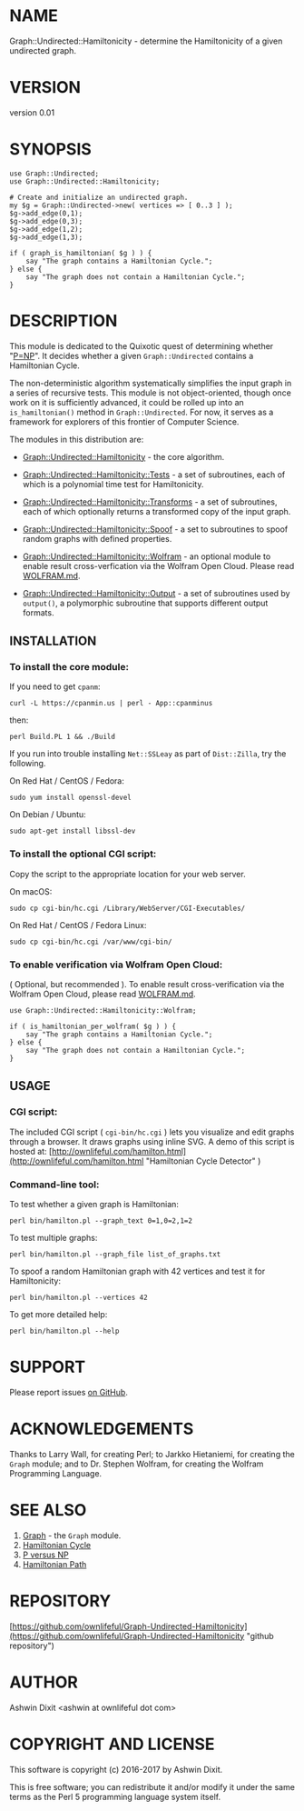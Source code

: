 # NAME

Graph::Undirected::Hamiltonicity - determine the Hamiltonicity of a given undirected graph.

# VERSION

version 0.01


# SYNOPSIS


    use Graph::Undirected;
    use Graph::Undirected::Hamiltonicity;

    # Create and initialize an undirected graph.
    my $g = Graph::Undirected->new( vertices => [ 0..3 ] );
    $g->add_edge(0,1);
    $g->add_edge(0,3);
    $g->add_edge(1,2);
    $g->add_edge(1,3);

    if ( graph_is_hamiltonian( $g ) ) {
        say "The graph contains a Hamiltonian Cycle.";
    } else {
        say "The graph does not contain a Hamiltonian Cycle.";
    }

# DESCRIPTION


This module is dedicated to the Quixotic quest of determining whether "[P=NP](https://en.wikipedia.org/wiki/P_versus_NP_problem "P versus NP")".
It decides whether a given `Graph::Undirected` contains a Hamiltonian Cycle.

The non-deterministic algorithm systematically simplifies the input graph in a series of recursive tests. This module is not object-oriented, though once work on it is sufficiently advanced, it could be rolled up into an `is_hamiltonian()` method in `Graph::Undirected`. For now, it serves as a framework for explorers of this frontier of Computer Science.

The modules in this distribution are:


* [Graph::Undirected::Hamiltonicity](lib/Graph/Undirected/Hamiltonicity.pod) - the core algorithm.

* [Graph::Undirected::Hamiltonicity::Tests](lib/Graph/Undirected/Hamiltonicity/Tests.pod) - a set of subroutines, each of which is a polynomial time test for Hamiltonicity.

* [Graph::Undirected::Hamiltonicity::Transforms](lib/Graph/Undirected/Hamiltonicity/Transforms.pod) - a set of subroutines, each of which optionally returns a transformed copy of the input graph.

* [Graph::Undirected::Hamiltonicity::Spoof](lib/Graph/Undirected/Hamiltonicity/Spoof.pod) - a set to subroutines to spoof random graphs with defined properties.

* [Graph::Undirected::Hamiltonicity::Wolfram](lib/Graph/Undirected/Hamiltonicity/Wolfram.pod) - an optional module to enable result cross-verfication via the Wolfram Open Cloud. Please read [WOLFRAM.md](WOLFRAM.md "Verification via Wolfram Cloud").

* [Graph::Undirected::Hamiltonicity::Output](lib/Graph/Undirected/Hamiltonicity/Output.pod) - a set of subroutines used by `output()`, a polymorphic subroutine that supports different output formats.

## INSTALLATION

### To install the core module:

If you need to get `cpanm`:

    curl -L https://cpanmin.us | perl - App::cpanminus

then:

    perl Build.PL 1 && ./Build

If you run into trouble installing `Net::SSLeay` as part of `Dist::Zilla`, try the following.

On Red Hat / CentOS / Fedora:

    sudo yum install openssl-devel

On Debian / Ubuntu:

    sudo apt-get install libssl-dev


### To install the optional CGI script:

Copy the script to the appropriate location for your web server.


On macOS:


    sudo cp cgi-bin/hc.cgi /Library/WebServer/CGI-Executables/

On Red Hat / CentOS / Fedora Linux:

    sudo cp cgi-bin/hc.cgi /var/www/cgi-bin/

### To enable verification via Wolfram Open Cloud:

( Optional, but recommended ). To enable result cross-verification via the Wolfram Open Cloud,
please read [WOLFRAM.md](WOLFRAM.md "Verification via Wolfram Cloud").

    use Graph::Undirected::Hamiltonicity::Wolfram;

    if ( is_hamiltonian_per_wolfram( $g ) ) {
        say "The graph contains a Hamiltonian Cycle.";
    } else {
        say "The graph does not contain a Hamiltonian Cycle.";
    }

## USAGE

### CGI script:
The included CGI script ( `cgi-bin/hc.cgi` ) lets you visualize and edit graphs through a browser. It draws graphs using inline SVG.
A demo of this script is hosted at: [http://ownlifeful.com/hamilton.html](http://ownlifeful.com/hamilton.html "Hamiltonian Cycle Detector" )


### Command-line tool:

To test whether a given graph is Hamiltonian:


    perl bin/hamilton.pl --graph_text 0=1,0=2,1=2


To test multiple graphs:


    perl bin/hamilton.pl --graph_file list_of_graphs.txt


To spoof a random Hamiltonian graph with 42 vertices and test it for Hamiltonicity:


    perl bin/hamilton.pl --vertices 42



To get more detailed help:


    perl bin/hamilton.pl --help

# SUPPORT

Please report issues [on GitHub](https://github.com/ownlifeful/Graph-Undirected-Hamiltonicity/issues).


# ACKNOWLEDGEMENTS

Thanks to Larry Wall, for creating Perl; to Jarkko Hietaniemi, for creating the `Graph` module; and to Dr. Stephen Wolfram,
for creating the Wolfram Programming Language.



# SEE ALSO

1. [Graph](http://search.cpan.org/perldoc?Graph "Graph module") - the `Graph` module.
2. [Hamiltonian Cycle](http://mathworld.wolfram.com/HamiltonianCycle.html "Hamiltonian Cycle")
3. [P versus NP](https://en.wikipedia.org/wiki/P_versus_NP_problem "P versus NP")
4. [Hamiltonian Path](https://en.wikipedia.org/wiki/Hamiltonian_path "Hamiltonian Path")

# REPOSITORY

[https://github.com/ownlifeful/Graph-Undirected-Hamiltonicity](https://github.com/ownlifeful/Graph-Undirected-Hamiltonicity "github repository")

# AUTHOR


Ashwin Dixit &lt;ashwin at ownlifeful dot com&gt;


# COPYRIGHT AND LICENSE


This software is copyright (c) 2016-2017 by Ashwin Dixit.

This is free software; you can redistribute it and/or modify it under the same terms as the Perl 5 programming language system itself.

